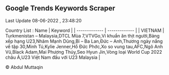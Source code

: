 

## Google Trends Keywords Scraper 
 
Last Update 08-06-2022 , 23:48:20

Country List :
 Name  | Keyword |
| ------------- | ------------- |
| VIETNAM | Turkmenistan – Malaysia,DTCL Mùa 7,VTVGo,Vi khuẩn ăn thịt người,Bảng xếp hạng U23,Nhâm Mạnh Dũng,Bỉ – Ba Lan,Đức – Anh,Thương ngày nắng về tập 30,Minh Tú,Kylie Jenner,Hồ Đức Phớc,Xo so vung tau,AFC,Ngô Anh Vũ,Black Adam,Mai Phương Thúy,Seo Hyun Jin,Vòng loại World Cup 2022 châu Á,U23 Việt Nam đấu với U23 Malaysia |



© Abdul Muttaqin 
